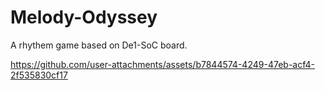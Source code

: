 # Melody-Odyssey

A rhythem game based on De1-SoC board.

https://github.com/user-attachments/assets/b7844574-4249-47eb-acf4-2f535830cf17
